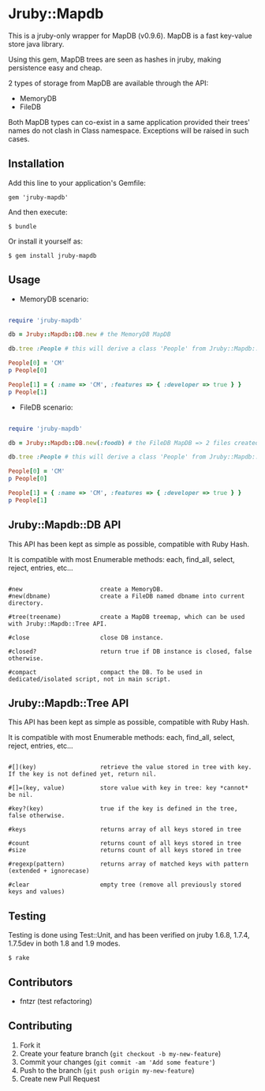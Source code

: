 # Jruby::Mapdb

This is a jruby-only wrapper for MapDB (v0.9.6). MapDB is a fast key-value store java library.

Using this gem, MapDB trees are seen as hashes in jruby, making persistence easy and cheap.

2 types of storage from MapDB are available through the API:
* MemoryDB
* FileDB

Both MapDB types can co-exist in a same application provided their trees' names do not clash in Class namespace. Exceptions will be raised in such cases.

## Installation

Add this line to your application's Gemfile:

    gem 'jruby-mapdb'

And then execute:

    $ bundle

Or install it yourself as:

    $ gem install jruby-mapdb

## Usage

* MemoryDB scenario:

~~~ ruby

require 'jruby-mapdb'

db = Jruby::Mapdb::DB.new # the MemoryDB MapDB

db.tree :People # this will derive a class 'People' from Jruby::Mapdb::Tree, usable as a Hash

People[0] = 'CM'
p People[0]

People[1] = { :name => 'CM', :features => { :developer => true } }
p People[1]

~~~

* FileDB scenario:

~~~ ruby

require 'jruby-mapdb'

db = Jruby::Mapdb::DB.new(:foodb) # the FileDB MapDB => 2 files created ('foodb' and 'foodb.p')

db.tree :People # this will derive a class 'People' from Jruby::Mapdb::Tree, usable as a Hash

People[0] = 'CM'
p People[0]

People[1] = { :name => 'CM', :features => { :developer => true } }
p People[1]

~~~

## Jruby::Mapdb::DB API

This API has been kept as simple as possible, compatible with Ruby Hash.

It is compatible with most Enumerable methods: each, find_all, select, reject, entries, etc...

~~~

#new                      create a MemoryDB.
#new(dbname)              create a FileDB named dbname into current directory.

#tree(treename)           create a MapDB treemap, which can be used with Jruby::Mapdb::Tree API.

#close                    close DB instance.

#closed?                  return true if DB instance is closed, false otherwise.

#compact                  compact the DB. To be used in dedicated/isolated script, not in main script.

~~~

## Jruby::Mapdb::Tree API

This API has been kept as simple as possible, compatible with Ruby Hash.

It is compatible with most Enumerable methods: each, find_all, select, reject, entries, etc...

~~~

#[](key)                  retrieve the value stored in tree with key. If the key is not defined yet, return nil.

#[]=(key, value)          store value with key in tree: key *cannot* be nil.

#key?(key)                true if the key is defined in the tree, false otherwise.

#keys                     returns array of all keys stored in tree

#count                    returns count of all keys stored in tree
#size                     returns count of all keys stored in tree

#regexp(pattern)          returns array of matched keys with pattern (extended + ignorecase)

#clear                    empty tree (remove all previously stored keys and values)

~~~

## Testing

Testing is done using Test::Unit, and has been verified on jruby 1.6.8, 1.7.4, 1.7.5dev in both 1.8 and 1.9 modes.

~~~
$ rake
~~~

## Contributors

* fntzr (test refactoring)

## Contributing

1. Fork it
2. Create your feature branch (`git checkout -b my-new-feature`)
3. Commit your changes (`git commit -am 'Add some feature'`)
4. Push to the branch (`git push origin my-new-feature`)
5. Create new Pull Request
